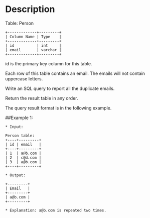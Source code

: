 # Description
Table: Person
```
+-------------+---------+
| Column Name | Type    |
+-------------+---------+
| id          | int     |
| email       | varchar |
+-------------+---------+
```

id is the primary key column for this table.

Each row of this table contains an email. The emails will not contain uppercase letters.
 
Write an SQL query to report all the duplicate emails.

Return the result table in any order.

The query result format is in the following example.

 
##Example 1:
```
* Input:

Person table:
+----+---------+
| id | email   |
+----+---------+
| 1  | a@b.com |
| 2  | c@d.com |
| 3  | a@b.com |
+----+---------+

* Output: 

+---------+
| Email   |
+---------+
| a@b.com |
+---------+

* Explanation: a@b.com is repeated two times.
```